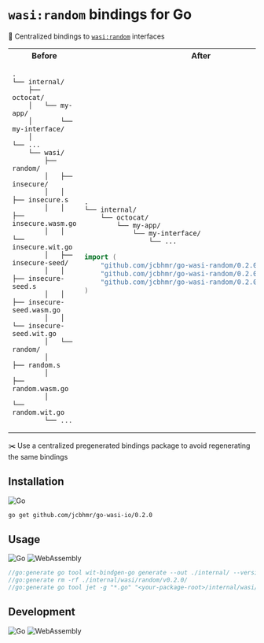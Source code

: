 # `wasi:random` bindings for Go

🔢 Centralized bindings to [`wasi:random`](https://github.com/WebAssembly/wasi-random) interfaces

<table align=center>
<tr>
<th>Before
<th>After
<tr>
<td>

```
.
└── internal/
    ├── octocat/
    │   └── my-app/
    │       └── my-interface/
    │           └── ...
    └── wasi/
        ├── random/
        │   ├── insecure/
        │   │   ├── insecure.s
        │   │   ├── insecure.wasm.go
        │   │   └── insecure.wit.go
        │   ├── insecure-seed/
        │   │   ├── insecure-seed.s
        │   │   ├── insecure-seed.wasm.go
        │   │   └── insecure-seed.wit.go
        │   └── random/
        │       ├── random.s
        │       ├── random.wasm.go
        │       └── random.wit.go
        └── ...
```

<td>

```
.
└── internal/
    └── octocat/
        └── my-app/
            └── my-interface/
                └── ...
```

```go
import (
    "github.com/jcbhmr/go-wasi-random/0.2.0/insecure"
    "github.com/jcbhmr/go-wasi-random/0.2.0/insecure-seed"
    "github.com/jcbhmr/go-wasi-random/0.2.0/random"
)
```

</table>

✂️ Use a centralized pregenerated bindings package to avoid regenerating the same bindings

## Installation

![Go](https://img.shields.io/badge/Go-00ADD8?style=for-the-badge&logo=Go&logoColor=FFFFFF)

```sh
go get github.com/jcbhmr/go-wasi-io/0.2.0
```

## Usage

![Go](https://img.shields.io/badge/Go-00ADD8?style=for-the-badge&logo=Go&logoColor=FFFFFF)
![WebAssembly](https://img.shields.io/badge/WebAssembly-654FF0?style=for-the-badge&logo=WebAssembly&logoColor=FFFFFF)

```go
//go:generate go tool wit-bindgen-go generate --out ./internal/ --versioned ./wit/
//go:generate rm -rf ./internal/wasi/random/v0.2.0/
//go:generate go tool jet -g "*.go" "<your-package-root>/internal/wasi/random/v0\\.2\\.0/" "github.com/jcbhmr/go-wasi-random/0.2.0/" ./internal/
```

## Development

![Go](https://img.shields.io/badge/Go-00ADD8?style=for-the-badge&logo=Go&logoColor=FFFFFF)
![WebAssembly](https://img.shields.io/badge/WebAssembly-654FF0?style=for-the-badge&logo=WebAssembly&logoColor=FFFFFF)
